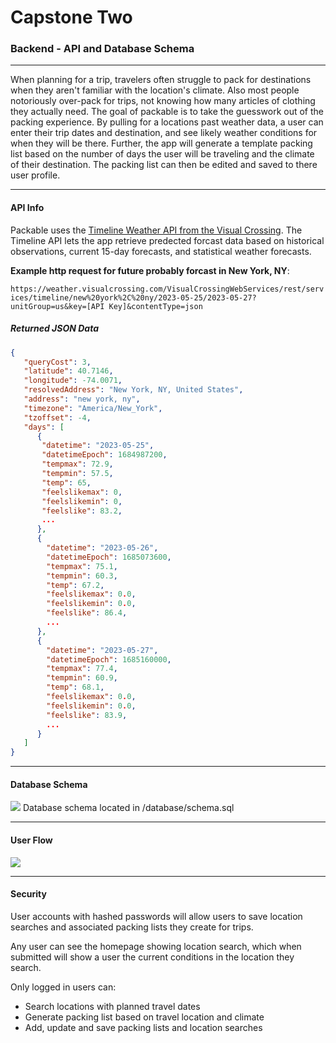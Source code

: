 # Capstone Two

### Backend - API and Database Schema

------

When planning for a trip, travelers often struggle to pack for destinations when they aren't familiar with the location's climate. Also most people  notoriously over-pack for trips, not knowing how many articles of clothing they actually need. The goal of packable is to take the guesswork out of the packing experience. By pulling for a locations past weather data, a user can enter their trip dates and destination, and see likely weather conditions for when they will be there. Further, the app will generate a template packing list based on the number of days the user will be traveling and the climate of their destination. The packing list can then be edited and saved to there user profile. 

------

#### API Info

Packable uses the [Timeline Weather API from the Visual Crossing](https://www.visualcrossing.com/resources/documentation/weather-api/weather-api-documentation/). The Timeline API lets the app retrieve predected forcast data based on historical observations, current 15-day forecasts, and statistical weather forecasts. 

**Example http request for future probably forcast in New York, NY**:

`https://weather.visualcrossing.com/VisualCrossingWebServices/rest/services/timeline/new%20york%2C%20ny/2023-05-25/2023-05-27?unitGroup=us&key=[API Key]&contentType=json`

##### Returned JSON Data

```json
{
   "queryCost": 3,
   "latitude": 40.7146,
   "longitude": -74.0071,
   "resolvedAddress": "New York, NY, United States",
   "address": "new york, ny",
   "timezone": "America/New_York",
   "tzoffset": -4,
   "days": [
      {
       "datetime": "2023-05-25",
       "datetimeEpoch": 1684987200,
       "tempmax": 72.9,
       "tempmin": 57.5,
       "temp": 65,
       "feelslikemax": 0,
       "feelslikemin": 0,
       "feelslike": 83.2,
       ...
      },
      {
        "datetime": "2023-05-26",
        "datetimeEpoch": 1685073600,
        "tempmax": 75.1,
        "tempmin": 60.3,
        "temp": 67.2,
        "feelslikemax": 0.0,
        "feelslikemin": 0.0,
        "feelslike": 86.4,
        ...
      },
      {
        "datetime": "2023-05-27",
        "datetimeEpoch": 1685160000,
        "tempmax": 77.4,
        "tempmin": 60.9,
        "temp": 68.1,
        "feelslikemax": 0.0,
        "feelslikemin": 0.0,
        "feelslike": 83.9,
        ...
      }
   ]
}
```

------

#### Database Schema

![](backend/database-schema.png)
Database schema located in /database/schema.sql

------

#### User Flow

![](backend/user-flow.jpeg)

------

#### Security

User accounts with hashed passwords will allow users to save location searches and associated packing lists they create for trips. 

Any user can see the homepage showing location search, which when submitted will show a user the current conditions in the location they search.

Only logged in users can:

* Search locations with planned travel dates
* Generate packing list based on travel location and climate
* Add, update and save packing lists and location searches

